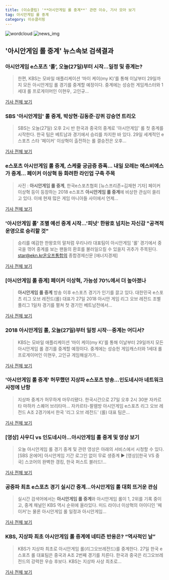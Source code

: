 ```yaml
---
title: (이슈클립) '**아시안게임 롤 중계**' 관련 이슈, 기사 모아 보기
tag: 아시안게임 롤 중계
category: 이슈클리핑
---
```

![wordcloud](https://s3.ap-northeast-2.amazonaws.com/lyrics101-wordcloud/2018-08-27-1535356366.png)
![news_img](https://user-images.githubusercontent.com/42597476/44507050-1206f400-a6e4-11e8-8d98-7ffbfebb353f.png)
## **'**아시안게임 롤 중계**'** 뉴스속보 검색결과
### 아시안게임 e스포츠 ‘롤’, 오늘(27일)부터 시작…일정 및 중계는?

>한편, KBS는 모바일 애플리케이션 ‘마이 케이(my K)’를 통해 이날부터 29일까지 모든 아시안게임 롤 경기를 중계할 예정이다. 중계에는 성승헌 게임캐스터와 1세대 롤 프로게이머인 이현우, 고인규...

<a href="http://news.donga.com/3/all/20180827/91693552/2" target="_blank">기사 전체 보기</a>

### SBS '아시안게임' 롤 중계, 박상현·김동준·강퀴 강승연 트리오

>SBS는 오늘(27일) 오후 2시 반 한국과 중국의 중계로 '아시안게임' 롤 첫 중계를 시작한다. 한국 팀은 베트남과 경기에서 승리를 차지한 바 있다. 29일 세계적인 e스포츠 스타 '페이커' 이상혁이 출전하는 롤 결승전은 오후...

<a href="http://tvdaily.asiae.co.kr/read.php3?aid=15353509111388626002" target="_blank">기사 전체 보기</a>

### e스포츠 **아시안게임 롤 중계**, 스케줄 궁금증 증폭... 내일 모레는 에스비에스가 중계... 페이커 이상혁 등 화려한 라인업 구축 주목

>사진 : **아시안게임 롤 중계**, 한국e스포츠협회 [뉴스프리존=김재현 기자] 페이커 이상혁 등이 등장하는 2018 e스포츠 **아시안게임 롤 중계**에 비상한 관심이 쏠리고 있다. 이에 현재 많은 게임 마니아들 사이에서 언제...

<a href="http://www.newsfreezone.co.kr/news/articleView.html?idxno=76991" target="_blank">기사 전체 보기</a>

### '아시안게임 롤' 조별 예선 중계 시작…'피넛' 한왕호 넘치는 자신감 "공격적 운영으로 승리할 것"

>승리를 예감한 한왕호의 말처럼 우리나라 대표팀이 아시안게임 '롤' 경기에서 중국을 꺾어 중계를 보는 팬들의 환호를 불러일으킬 수 있을지 귀추가 주목된다. star@ekn.kr온오프통합의 종합경제신문 [에너지경제]

<a href="http://www.ekn.kr/news/article_lab.html?no=382540" target="_blank">기사 전체 보기</a>

### [**아시안게임 롤 중계**] 페이커 이상혁, 가능성 70%에서 더 높아졌나

>**아시안게임 롤 중계** 방송 이후 e스포츠 경기가 인기를 끌고 있다.   대한민국 e스포츠 리그 오브 레전드(롤) 대표가 27일 2018 아시안 게임 리그 오브 레전드 조별 풀리그 1일차 경기를 펼쳐 첫 경기인 베트남전에서...

<a href="http://www.ecomedia.co.kr/news/newsview.php?ncode=1065594131885136" target="_blank">기사 전체 보기</a>

### 2018 아시안게임 롤, 오늘(27일)부터 일정 시작···중계는 어디서?

>KBS는 모바일 애플리케이션 ‘마이 케이(my K)’를 통해 이날부터 29일까지 모든 아시안게임 롤 경기를 중계할 예정이다. 중계에는 성승헌 게임캐스터와 1세대 롤 프로게이머인 이현우, 고인규 게임해설가가...

<a href="http://www.sedaily.com/NewsView/1S3IV9UR00" target="_blank">기사 전체 보기</a>

### '**아시안게임 롤 중계**' 허무했던 지상파 e스포츠 방송…인도네시아 네트워크 사정에 난항

>지상파 중계가 허무하게 마무리됐다. 한국시간으로 27일 오후 2시 30분 자카르타 마하카 스퀘어 브리타마... 자카르타-팔렘방 아시안게임 e스포츠 리그 오브 레전드 A조 2경기에서 한국 '리그 오브 레전드' (롤) 대표 팀은...

<a href="http://news20.busan.com/controller/newsController.jsp?newsId=20180827000128" target="_blank">기사 전체 보기</a>

### [영상] 사우디 vs 인도네시아…**아시안게임 롤 중계** 및 영상 보기

>오늘 아시안게임 롤 경기 중계 및 관련 영상은 아래의 서비스에서 시청할 수 있다. [SBS 온에어] 아시안게임 기간 로그인 없이 무료 생중계 ▶  [영상][한국 VS 중국] 스코어의 완벽한 갱킹, 한국 퍼스트 블러드!...

<a href="https://programs.sbs.co.kr/sports/ag2018/article/56053/S10009188365" target="_blank">기사 전체 보기</a>

### 공중파 최초 e스포츠 경기 실시간 중계…아시안게임 롤 대회 뜨거운 관심

>실시간 검색어에서는 **아시안게임 롤 중계**와 아시안게임 롤이 1, 2위를 기록 중이고, 중계 채널인 KBS 역시 순위에 올라있다. 미드 라이너 이상혁의 아이디인 '페이커'는 물론 아시안게임 롤 일정과 아시안게임...

<a href="http://www.dailyesports.com/view.php?ud=201808271446137299e90a5ea104_27" target="_blank">기사 전체 보기</a>

### KBS, 지상파 최초 **아시안게임 롤 중계**에 네티즌 반응은? “역사적인 날”

>KBS가 지상파 최초로 아시안게임 롤(리그오브레전드)를 중계한다. 27일 한국 e스포츠 롤 대표팀은 중국과 A조 2번째 경기를 치른다. 한국과 중국은 리그오브레전드의 강력한 우승 후보다. KBS는 지상파 사상 최초로...

<a href="http://news.mtn.co.kr/newscenter/news_viewer.mtn?gidx=2018082714333288342" target="_blank">기사 전체 보기</a>


